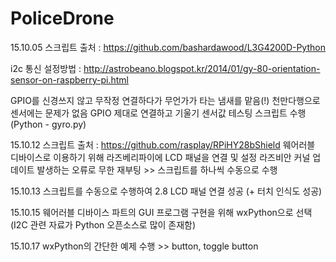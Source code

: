 # PoliceDrone

15.10.05
스크립트 출처 : https://github.com/bashardawood/L3G4200D-Python

i2c 통신 설정방법 : http://astrobeano.blogspot.kr/2014/01/gy-80-orientation-sensor-on-raspberry-pi.html

GPIO를 신경쓰지 않고 무작정 연결하다가 무언가가 타는 냄새를 맡음(!) 천만다행으로 센서에는 문제가 없음
GPIO 제대로 연결하고 기울기 센서값 테스팅 스크립트 수행(Python - gyro.py)



15.10.12
스크립트 출처 : https://github.com/rasplay/RPiHY28bShield
웨어러블 디바이스로 이용하기 위해 라즈베리파이에 LCD 패널을 연결 및 설정
라즈비안 커널 업데이트 발생하는 오류로 무한 재부팅 >> 스크립트를 하나씩 수동으로 수행


15.10.13
스크립트를 수동으로 수행하여 2.8 LCD 패널 연결 성공 (+ 터치 인식도 성공)


15.10.15 
웨어러블 디바이스 파트의 GUI 프로그램 구현을 위해 wxPython으로 선택 (I2C 관련 자료가 Python 오픈소스로 많이 존재함)


15.10.17
wxPython의 간단한 예제 수행 >> button, toggle button

